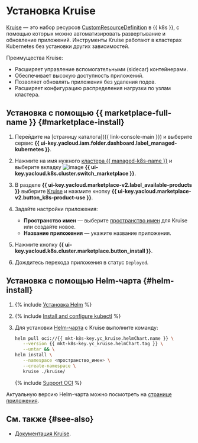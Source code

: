 # Установка Kruise


[Kruise](https://openkruise.io/) — это набор ресурсов [CustomResourceDefinition](https://kubernetes.io/docs/tasks/extend-kubernetes/custom-resources/custom-resource-definitions/) в {{ k8s }}, с помощью которых можно автоматизировать развертывание и обновление приложений. Инструменты Kruise работают в кластерах Kubernetes без установки других зависимостей.

Преимущества Kruise:

* Расширяет управление вспомогательными (sidecar) контейнерами.
* Обеспечивает высокую доступность приложений.
* Позволяет обновлять приложения без удаления подов.
* Расширяет конфигурацию распределения нагрузки по узлам кластера.

## Установка с помощью {{ marketplace-full-name }} {#marketplace-install}

1. Перейдите на [страницу каталога]({{ link-console-main }}) и выберите сервис **{{ ui-key.yacloud.iam.folder.dashboard.label_managed-kubernetes }}**.
1. Нажмите на имя нужного [кластера {{ managed-k8s-name }}](../../concepts/index.md#kubernetes-cluster) и выберите вкладку ![image](../../../_assets/console-icons/shopping-cart.svg) **{{ ui-key.yacloud.k8s.cluster.switch_marketplace }}**.
1. В разделе **{{ ui-key.yacloud.marketplace-v2.label_available-products }}** выберите [Kruise](/marketplace/products/yc/kruise) и нажмите кнопку **{{ ui-key.yacloud.marketplace-v2.button_k8s-product-use }}**.
1. Задайте настройки приложения:

   * **Пространство имен** — выберите [пространство имен](../../concepts/index.md#namespace) для Kruise или создайте новое.
   * **Название приложения** — укажите название приложения.

1. Нажмите кнопку **{{ ui-key.yacloud.k8s.cluster.marketplace.button_install }}**.
1. Дождитесь перехода приложения в статус `Deployed`.

## Установка с помощью Helm-чарта {#helm-install}

1. {% include [Установка Helm](../../../_includes/managed-kubernetes/helm-install.md) %}
1. {% include [Install and configure kubectl](../../../_includes/managed-kubernetes/kubectl-install.md) %}
1. Для установки [Helm-чарта](https://helm.sh/docs/topics/charts/) с Kruise выполните команду:

   ```bash
   helm pull oci://{{ mkt-k8s-key.yc_kruise.helmChart.name }} \
      --version {{ mkt-k8s-key.yc_kruise.helmChart.tag }} \
      --untar && \
   helm install \
      --namespace <пространство_имен> \
      --create-namespace \
      kruise ./kruise/
   ```

   {% include [Support OCI](../../../_includes/managed-kubernetes/note-helm-experimental-oci.md) %}

Актуальную версию Helm-чарта можно посмотреть на [странице приложения](/marketplace/products/yc/kruise#docker-images).

## См. также {#see-also}

* [Документация Kruise](https://openkruise.io/docs/).
